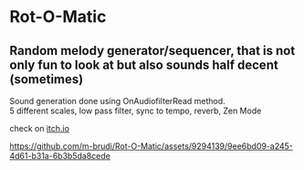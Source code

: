 # Rot-O-Matic

## Random melody generator/sequencer, that is not only fun to look at but also sounds half decent (sometimes) </br>

Sound generation done using OnAudiofilterRead method.</br>
5 different scales, low pass filter, sync to tempo, reverb, Zen Mode

check on [itch.io](https://m-brudi.itch.io/rot-o-matic)



https://github.com/m-brudi/Rot-O-Matic/assets/9294139/9ee6bd09-a245-4d61-b31a-6b3b5da8cede

